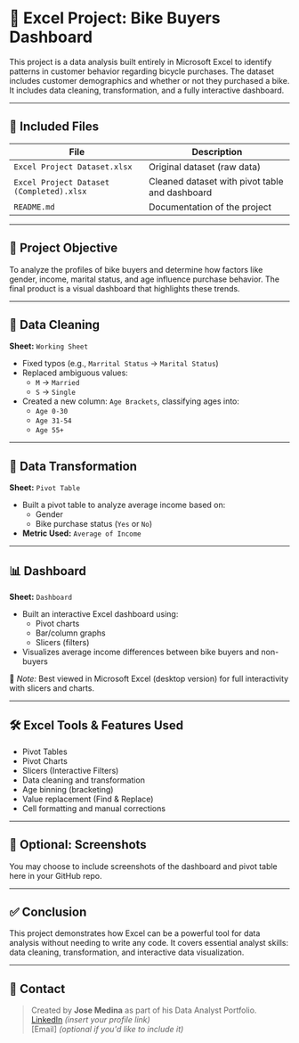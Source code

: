 # 🚴 Excel Project: Bike Buyers Dashboard

This project is a data analysis built entirely in Microsoft Excel to identify patterns in customer behavior regarding bicycle purchases. The dataset includes customer demographics and whether or not they purchased a bike. It includes data cleaning, transformation, and a fully interactive dashboard.

---

## 📁 Included Files

| File | Description |
|------|-------------|
| `Excel Project Dataset.xlsx` | Original dataset (raw data) |
| `Excel Project Dataset (Completed).xlsx` | Cleaned dataset with pivot table and dashboard |
| `README.md` | Documentation of the project |

---

## 🎯 Project Objective

To analyze the profiles of bike buyers and determine how factors like gender, income, marital status, and age influence purchase behavior. The final product is a visual dashboard that highlights these trends.

---

## 🧼 Data Cleaning

**Sheet:** `Working Sheet`

- Fixed typos (e.g., `Marrital Status` → `Marital Status`)
- Replaced ambiguous values:
  - `M` → `Married`
  - `S` → `Single`
- Created a new column: `Age Brackets`, classifying ages into:
  - `Age 0-30`
  - `Age 31-54`
  - `Age 55+`

---

## 🔄 Data Transformation

**Sheet:** `Pivot Table`

- Built a pivot table to analyze average income based on:
  - Gender
  - Bike purchase status (`Yes` or `No`)
- **Metric Used:** `Average of Income`

---

## 📊 Dashboard

**Sheet:** `Dashboard`

- Built an interactive Excel dashboard using:
  - Pivot charts
  - Bar/column graphs
  - Slicers (filters)
- Visualizes average income differences between bike buyers and non-buyers

📌 *Note:* Best viewed in Microsoft Excel (desktop version) for full interactivity with slicers and charts.

---

## 🛠️ Excel Tools & Features Used

- Pivot Tables
- Pivot Charts
- Slicers (Interactive Filters)
- Data cleaning and transformation
- Age binning (bracketing)
- Value replacement (Find & Replace)
- Cell formatting and manual corrections

---

## 📸 Optional: Screenshots

You may choose to include screenshots of the dashboard and pivot table here in your GitHub repo.

---

## ✅ Conclusion

This project demonstrates how Excel can be a powerful tool for data analysis without needing to write any code. It covers essential analyst skills: data cleaning, transformation, and interactive data visualization.

---

## 📧 Contact

> Created by **Jose Medina** as part of his Data Analyst Portfolio.  
> [LinkedIn](https://www.linkedin.com/) *(insert your profile link)*  
> [Email] *(optional if you'd like to include it)*
